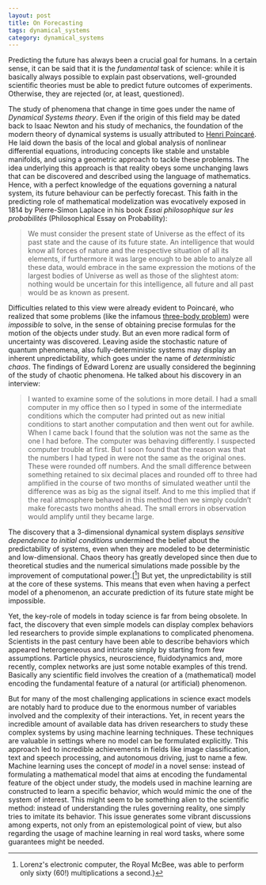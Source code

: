 ```yaml
---
layout: post
title: On Forecasting
tags: dynamical_systems
category: dynamical_systems
---
```


Predicting the future has always been a crucial goal for humans. 
In a certain sense, it can be said that it is the _fundamental_ task of science: while it is basically always possible to explain past observations, well-grounded scientific theories must be able to predict future outcomes of experiments.
Otherwise, they are rejected (or, at least, questioned).

The study of phenomena that change in time goes under the name of _Dynamical Systems theory_. 
Even if the origin of this field may be dated back to Isaac Newton and his study of mechanics, the foundation of the modern theory of dynamical systems is  usually attributed to [Henri Poincaré](https://en.wikipedia.org/wiki/Henri_Poincar%C3%A9).
He laid down the basis of the local and global analysis of nonlinear differential equations, introducing concepts like stable and unstable manifolds, and using a geometric approach to tackle these problems.
The idea underlying this approach is that reality obeys some unchanging laws that can be discovered and described using the language of mathematics.
Hence, with a perfect knowledge of the equations governing a natural system, its future behaviour can be perfectly forecast.
This faith in the predicting role of mathematical modelization was evocatively exposed in $1814$ by Pierre-Simon Laplace in his book _Essai philosophique sur les probabilités_ (Philosophical Essay on Probability):


> We must consider the present state of Universe as the effect of its past state and the cause of its future state. An intelligence that would know all forces of nature and the respective situation of all its elements, if furthermore it was large enough to be able to analyze all these data, would embrace in the same expression the motions of the largest bodies of Universe as well as those of the slightest atom: nothing would be uncertain for this intelligence, all future and all past would be as known as present.


Difficulties related to this view were already evident to Poincaré, who realized that some problems (like the infamous [three-body problem](https://en.wikipedia.org/wiki/Three-body_problem)) were _impossible_ to solve, in the sense of obtaining precise formulas for the motion of the objects under study.
But  an even more radical form of uncertainty was discovered. 
Leaving aside the stochastic nature of quantum phenomena, also fully-deterministic systems may display an inherent unpredictability, which goes under the name of _deterministic chaos_. 
The findings of Edward Lorenz are usually considered the beginning of the study of chaotic phenomena. 
He talked about his discovery in an interview:
    

>I wanted to examine some of the solutions in more detail. I had a small computer in my office then so I typed in some of the intermediate conditions which the computer had printed out as new initial conditions to start another computation and then went out for awhile. When I came back I found that the solution was not the same as the one I had before. The computer was behaving differently. I suspected computer trouble at first. But I soon found that the reason was that the numbers I had typed in were not the same as the original ones. These were rounded off numbers. And the small difference between something retained to six decimal places and rounded off to three had amplified in the course of two months of simulated weather until the difference was as big as the signal itself. And to me this implied that if the real atmosphere behaved in this method then we simply couldn’t make forecasts two months ahead. The small errors in observation would amplify until they became large.
 
    
The discovery that a 3-dimensional dynamical system displays _sensitive dependence to initial conditions_ undermined the belief about the predictability of systems, even when they are modeled to be deterministic and low-dimensional.
Chaos theory has greatly developed since then due to theoretical studies and the numerical simulations made possible by the improvement of computational power.[[^1]] 
But yet, the unpredictability is still at the core of these systems. 
This means that even when having a perfect model of a phenomenon, an accurate prediction of its future state might be impossible.
    
Yet, the key-role of models in today science is far from being obsolete. 
 In fact, the discovery that even simple models can display complex behaviors led researchers to provide simple explanations to complicated phenomena. 
Scientists in the past century have been able to describe behaviors which appeared heterogeneous and intricate simply by starting from few assumptions. Particle physics, neuroscience, fluidodynamics and, more recently, complex networks are just some notable examples of this trend.
Basically any scientific field involves the creation of a (mathematical) model encoding the fundamental feature of a natural (or artificial) phenomenon. 
    
But for many of the most challenging applications in science exact models are notably hard to produce due to the enormous number of variables involved and the complexity of their interactions.
Yet, in recent years the incredible amount of available data has driven researchers to study these complex systems by using machine learning techniques. 
These techniques are valuable in settings where no model can be formulated explicitly.
This approach led to incredible achievements in fields like image classification, text and speech processing, and autonomous driving, just to name a few. 
Machine learning uses the concept of  _model_ in a novel sense: instead of formulating a mathematical model that aims at encoding the fundamental feature of the object under study, the models used in machine learning are constructed to learn a specific behavior, which would mimic the one of the system of interest. 
This might seem to be something alien to the scientific method: instead of understanding the rules governing reality, one simply tries to imitate its behavior.
This issue generates some vibrant discussions among experts, not only from an epistemological point of view, but also regarding the usage of machine learning in real word tasks, where some guarantees might be needed.


[^1]:Lorenz's electronic computer, the Royal McBee, was able to perform only sixty (60!) multiplications a second.}
    
